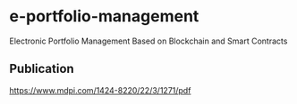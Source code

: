 # e-portfolio-management
Electronic Portfolio Management Based on Blockchain and Smart Contracts
## Publication
https://www.mdpi.com/1424-8220/22/3/1271/pdf
